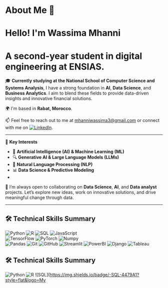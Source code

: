 # About Me 👋  
Hello! I'm **Wassima Mhanni**  
============================  

**A second-year student in digital engineering at ENSIAS.**  
======================================================  

🎓 **Currently studying at the National School of Computer Science and Systems Analysis**, I have a strong foundation in **AI**, **Data Science**, and **Business Analytics**. I aim to blend these fields to provide data-driven insights and innovative financial solutions. 

🌍 I'm based in **Rabat, Morocco**.

📫 Feel free to reach out to me at [mhanniwassima3@gmail.com](mailto:mhanniwassima3@gmail.com) or connect with me on [![LinkedIn](https://img.shields.io/badge/-LinkedIn-blue?style=flat&logo=Linkedin&logoColor=white)](https://www.linkedin.com/in/wassima-mhanni-a20270250/).

---

🧠 **Key Interests**  
- 🤖 **Artificial Intelligence (AI) & Machine Learning (ML)**  
- 🔍 **Generative AI & Large Language Models (LLMs)**  
- 💬 **Natural Language Processing (NLP)**  
- 📊 **Data Science & Predictive Modeling**
- 
🤝 I’m always open to collaborating on **Data Science**, **AI**, and **Data analyst** projects. Let’s explore new ideas, work on innovative solutions, and drive meaningful change through data.


---
## 🛠️ Technical Skills Summary

![Python](https://img.shields.io/badge/-Python-3776AB?style=flat&logo=python&logoColor=white) 
![R](https://img.shields.io/badge/-R-276DC3?style=flat&logo=r&logoColor=white)
![SQL](https://img.shields.io/badge/-SQL-4479A1?style=flat&logo=MySQL&logoColor=white) 
![JavaScript](https://img.shields.io/badge/-JavaScript-F7DF1E?style=flat&logo=JavaScript&logoColor=black)  
![TensorFlow](https://img.shields.io/badge/-TensorFlow-FF6F00?style=flat&logo=TensorFlow&logoColor=white)
![PyTorch](https://img.shields.io/badge/-PyTorch-EE4C2C?style=flat&logo=PyTorch&logoColor=white)
![Numpy](https://img.shields.io/badge/-NumPy-013243?style=flat&logo=NumPy&logoColor=white)  
![Pandas](https://img.shields.io/badge/-Pandas-150458?style=flat&logo=pandas&logoColor=white)
![Git](https://img.shields.io/badge/-Git-F05032?style=flat&logo=git&logoColor=white) 
![GitHub](https://img.shields.io/badge/-GitHub-181717?style=flat&logo=github&logoColor=white)
![Streamlit](https://img.shields.io/badge/-Streamlit-FF4B4B?style=flat&logo=streamlit&logoColor=white)
![PowerBI](https://img.shields.io/badge/-Power%20BI-F2C811?style=flat&logo=powerbi&logoColor=black)
![Django](https://img.shields.io/badge/-Django-092E20?style=flat&logo=django&logoColor=white)
![Tableau](https://img.shields.io/badge/-Tableau-E97627?style=flat&logo=tableau&logoColor=white)
## 🛠️ Technical Skills Summary

![Python](https://img.shields.io/badge/-Python-3776AB?style=flat&logo=python&logoColor=white) 
![R](https://img.shields.io/badge/-R-276DC3?style=flat&logo=r&logoColor=white)
![SQL](https://img.shields.io/badge/-SQL-4479A1?style=flat&logo=My
